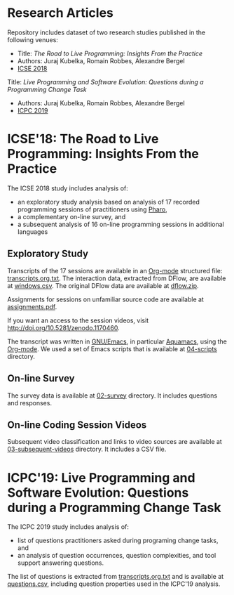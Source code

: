 <!-- -*- coding: utf-8-unix ; mode: markdown ; font-lock-multiline: t ; eval: (auto-fill-mode -1) ; eval: (flyspell-mode 1) ; eval: (visual-line-mode 1) -*- -->

# Research Articles

Repository includes dataset of two research studies published in the following venues:

- Title: *The Road to Live Programming: Insights From the Practice*
- Authors: Juraj Kubelka, Romain Robbes, Alexandre Bergel
- [ICSE 2018](https://www.icse2018.org/event/icse-2018-technical-papers-the-road-to-live-programming-insights-from-the-practice)

Title: *Live Programming and Software Evolution: Questions during a Programming Change Task*
- Authors: Juraj Kubelka, Romain Robbes, Alexandre Bergel
- [ICPC 2019](https://conf.researchr.org/home/icpc-2019)

# ICSE'18: The Road to Live Programming: Insights From the Practice

The ICSE 2018 study includes analysis of:
- an exploratory study analysis based on analysis of 17 recorded programming sessions of practitioners using [Pharo](http://pharo.org),
- a complementary on-line survey, and
- a subsequent analysis of 16 on-line programming sessions in additional languages

## Exploratory Study

Transcripts of the 17 sessions are available in an [Org-mode](http://orgmode.org) structured file: [transcripts.org.txt](./01-exploratory-study/transcripts.org.txt). The interaction data, extracted from DFlow, are available at [windows.csv](./01-exploratory-study/windows.csv). The original DFlow data are available at [dflow.zip](./01-exploratory-study/dflow.zip).

Assignments for sessions on unfamiliar source code are available at [assignments.pdf](./01-exploratory-study/assignments.pdf).

If you want an access to the session videos, visit http://doi.org/10.5281/zenodo.1170460.

The transcript was written in [GNU/Emacs](https://en.wikipedia.org/wiki/Emacs), in particular [Aquamacs](http://aquamacs.org), using the  [Org-mode](http://orgmode.org). We used a set of Emacs scripts that is available at [04-scripts](./04-scripts) directory.

## On-line Survey

The survey data is available at [02-survey](./02-survey) directory. It includes questions and responses.

## On-line Coding Session Videos

Subsequent video classification and links to video sources are available at [03-subsequent-videos](03-subsequent-videos) directory. It includes a CSV file.

# ICPC'19: Live Programming and Software Evolution: Questions during a Programming Change Task

The ICPC 2019 study includes analysis of:
- list of questions practitioners asked during programing change tasks, and
- an analysis of question occurrences, question complexities, and tool support answering questions.

The list of questions is extracted from [transcripts.org.txt](./01-exploratory-study/transcripts.org.txt) and is available at [questions.csv](./01-exploratory-study/questions.csv), including question properties used in the ICPC'19 analysis.
